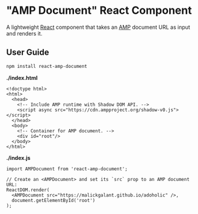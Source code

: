 # "AMP Document" React Component

A lightweight [React](https://facebook.github.io/react/) component that takes an [AMP](https://www.ampproject.org) document URL as input and renders it.

## User Guide

```sh
npm install react-amp-document
```

**./index.html**
```
<!doctype html>
<html>
  <head>
    <!-- Include AMP runtime with Shadow DOM API. -->
    <script async src="https://cdn.ampproject.org/shadow-v0.js"></script>
  </head>
  <body>
    <!-- Container for AMP document. -->
    <div id="root"/>
  </body>
</html>
```

**./index.js**
```
import AMPDocument from 'react-amp-document';

// Create an <AMPDocument> and set its `src` prop to an AMP document URL:
ReactDOM.render(
  <AMPDocument src="https://malickgalant.github.io/adoholic" />,
  document.getElementById('root')
);
```
